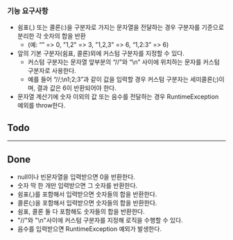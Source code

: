 ### 기능 요구사항
- 쉼표(,) 또는 콜론(:)을 구분자로 가지는 문자열을 전달하는 경우 구분자를 기준으로 분리한 각 숫자의 합을 반환 
  - (예: “” => 0, "1,2" => 3, "1,2,3" => 6, “1,2:3” => 6)
- 앞의 기본 구분자(쉼표, 콜론)외에 커스텀 구분자를 지정할 수 있다. 
  - 커스텀 구분자는 문자열 앞부분의 “//”와 “\n” 사이에 위치하는 문자를 커스텀 구분자로 사용한다. 
  - 예를 들어 “//;\n1;2;3”과 같이 값을 입력할 경우 커스텀 구분자는 세미콜론(;)이며, 결과 값은 6이 반환되어야 한다.
- 문자열 계산기에 숫자 이외의 값 또는 음수를 전달하는 경우 RuntimeException 예외를 throw한다.

## Todo

---

## Done
- null이나 빈문자열을 입력받으면 0을 반환한다.
- 숫자 딱 한 개만 입력받으면 그 숫자를 반환한다.
- 쉼표(,)를 포함해서 입력받으면 숫자들의 합을 반환한다.
- 콜론(;)을 포함해서 입력받으면 숫자들의 합을 반환한다.
- 쉼표, 콜론 둘 다 포함해도 숫자들의 합을 반환한다.
- "//"와 "\n"사이에 커스텀 구분자를 지정해 로직을 수행할 수 있다.
- 음수를 입력받으면 RuntimeException 예외가 발생한다.
